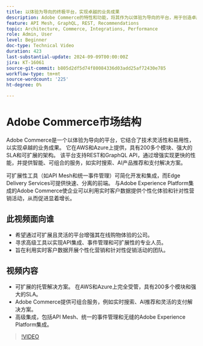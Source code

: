 ```yaml
---
title: 以体验为导向的终极平台，实现卓越的业务成果
description: Adobe Commerce的特性和功能，将其作为以体验为导向的平台，用于创造卓越的业务成果。
feature: API Mesh, GraphQL, REST, Recommendations
topic: Architecture, Commerce, Integrations, Performance
role: Admin, User
level: Beginner
doc-type: Technical Video
duration: 423
last-substantial-update: 2024-09-09T00:00:00Z
jira: KT-16061
source-git-commit: b805d2df5d74f80084336d03add25af72430e785
workflow-type: tm+mt
source-wordcount: '225'
ht-degree: 0%

---
```



# Adobe Commerce市场结构

Adobe Commerce是一个以体验为导向的平台，它结合了技术灵活性和易用性，以实现卓越的业务成果。 它在AWS和Azure上提供，具有200多个模块、强大的SLA和可扩展的架构。 该平台支持REST和GraphQL API，通过增强实现更快的性能，并提供智能、可组合的服务，如实时搜索、AI产品推荐和支付解决方案。

可扩展性工具（如API Mesh和统一事件管理）可简化开发和集成，而Edge Delivery Services可提供快速、分离的前端。 与Adobe Experience Platform集成的Adobe Commerce使企业可以利用实时客户数据提供个性化体验和针对性营销活动，从而促进显着增长。

## 此视频面向谁

- 希望通过可扩展且灵活的平台增强其在线购物体验的公司。
- 寻求高级工具以实现API集成、事件管理和可扩展性的专业人员。
- 旨在利用实时客户数据开展个性化营销和针对性促销活动的团队。

## 视频内容

- 可扩展的托管解决方案。 在AWS和Azure上完全受管，具有200多个模块和强大的SLA。
- Adobe Commerce提供可组合服务，例如实时搜索、AI推荐和灵活的支付解决方案。
- 高级集成，包括API Mesh、统一的事件管理和无缝的Adobe Experience Platform集成。

>[!VIDEO](https://video.tv.adobe.com/v/3433445?learn=on&captions=chi_hans)
